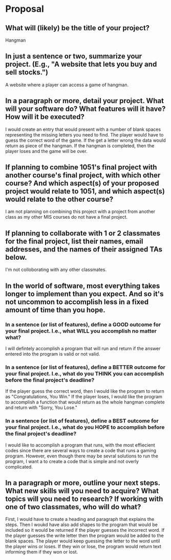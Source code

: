 # Proposal

## What will (likely) be the title of your project?

Hangman

## In just a sentence or two, summarize your project. (E.g., "A website that lets you buy and sell stocks.")

A website where a player can access a game of hangman.


## In a paragraph or more, detail your project. What will your software do? What features will it have? How will it be executed?

I would create an entry that would present with a number of blank spaces representing the missing letters you need to find. The player would have to guess the correct word of the game. If the get a letter wrong the data would return as piece of the hangman. If the hangman is completed, then the player loses and the game will be over.

## If planning to combine 1051's final project with another course's final project, with which other course? And which aspect(s) of your proposed project would relate to 1051, and which aspect(s) would relate to the other course?

I am not planning on combining this project with a project from another class as my other MIS courses do not have a final project.


## If planning to collaborate with 1 or 2 classmates for the final project, list their names, email addresses, and the names of their assigned TAs below.

I'm not colloborating with any other classmates.

## In the world of software, most everything takes longer to implement than you expect. And so it's not uncommon to accomplish less in a fixed amount of time than you hope.

### In a sentence (or list of features), define a GOOD outcome for your final project. I.e., what WILL you accomplish no matter what?

I will defintely accomplish a program that will run and return if the answer entered into the program is valid or not valid.


### In a sentence (or list of features), define a BETTER outcome for your final project. I.e., what do you THINK you can accomplish before the final project's deadline?

If the player guess the correct word, then I would like the program to return as "Congratulations, You Win." If the player loses, I would like the program to accomplish a function that would return as the whole hangman complete and return with "Sorry, You Lose."


### In a sentence (or list of features), define a BEST outcome for your final project. I.e., what do you HOPE to accomplish before the final project's deadline?

I would like to accomplish a program that runs, with the most effiecient codes since there are several ways to create a code that runs a gaming program. However, even though there may be sevral solutions to run the program, I want a to create a code that is simple and not overly complicated.

## In a paragraph or more, outline your next steps. What new skills will you need to acquire? What topics will you need to research? If working with one of two classmates, who will do what? 

First, I would have to create a heading and paragraph that explains the steps. Then I woukd have also add shapes to the program that would be included so it would be returned if the player guesses the incorrect word. If the player guesses the write letter then the program would be added to the blank spaces. The player would keep guessing the letter to the word until the player wins or loses. If they win or lose, the program would return text informing them if they won or lost.

